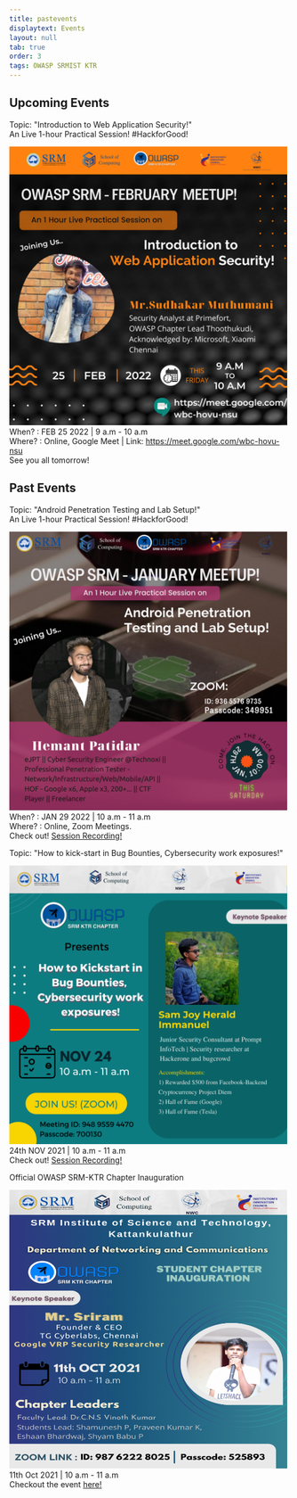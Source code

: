 ```yaml
---
title: pastevents
displaytext: Events
layout: null
tab: true
order: 3
tags: OWASP SRMIST KTR
---
```

## Upcoming Events
Topic: "Introduction to Web Application Security!" <br>
An Live 1-hour Practical Session! #HackforGood! <br>

<img src="assets/images/feb-meetup.png" width="500" height="500"> <br>
When? : FEB 25 2022 | 9 a.m - 10 a.m<br>
Where? : Online, Google Meet | Link: https://meet.google.com/wbc-hovu-nsu <br>
See you all tomorrow!
## Past Events
Topic: "Android Penetration Testing and Lab Setup!" <br>
An Live 1-hour Practical Session! #HackforGood! <br>

<img src="assets/images/jan 29 meetup.png" width="500" height="500"> <br>
When? : JAN 29 2022 | 10 a.m - 11 a.m<br>
Where? : Online, Zoom Meetings. <br>
Check out! <a href="https://www.youtube.com/watch?v=VxKVaWB1NUk&t=64s&ab_channel=OWASPSRMIST-KTR" target="_blank">Session Recording! </a><br>

Topic: "How to kick-start in Bug Bounties, Cybersecurity work exposures!" <br>

<img src="assets/images/poster social handles.png" width="500" height="500"> <br>
24th NOV 2021 | 10 a.m - 11 a.m <br>
Check out! <a href="https://youtu.be/6We5iBWdCHA" target="_blank">Session Recording! </a><br>

Official OWASP SRM-KTR Chapter Inauguration 

<img src="assets/images/poster inauguration final.png" width="500" height="500"> <br>
11th Oct 2021 | 10 a.m - 11 a.m <br>
Checkout the event <a href="https://www.youtube.com/watch?v=JOtO1tOjHqw&t=1646s&ab_channel=OWASPSRMIST-KTR">here!</a>
                                                                     
